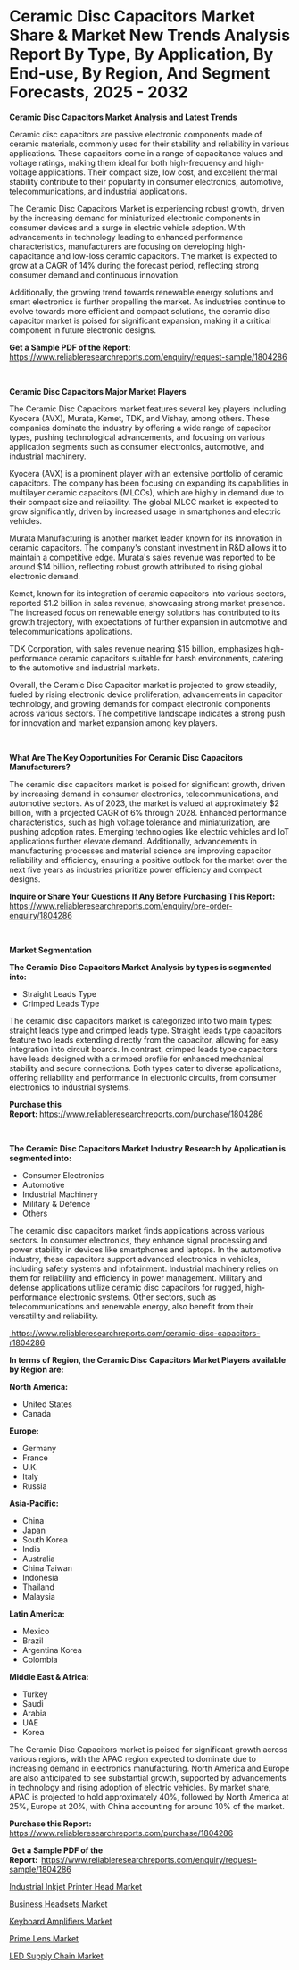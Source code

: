 <p><h1>Ceramic Disc Capacitors Market Share & Market New Trends Analysis Report By Type, By Application, By End-use, By Region, And Segment Forecasts, 2025 - 2032</h1></p><p><strong>Ceramic Disc Capacitors Market Analysis and Latest Trends</strong></p>
<p><p>Ceramic disc capacitors are passive electronic components made of ceramic materials, commonly used for their stability and reliability in various applications. These capacitors come in a range of capacitance values and voltage ratings, making them ideal for both high-frequency and high-voltage applications. Their compact size, low cost, and excellent thermal stability contribute to their popularity in consumer electronics, automotive, telecommunications, and industrial applications.</p><p>The Ceramic Disc Capacitors Market is experiencing robust growth, driven by the increasing demand for miniaturized electronic components in consumer devices and a surge in electric vehicle adoption. With advancements in technology leading to enhanced performance characteristics, manufacturers are focusing on developing high-capacitance and low-loss ceramic capacitors. The market is expected to grow at a CAGR of 14% during the forecast period, reflecting strong consumer demand and continuous innovation.</p><p>Additionally, the growing trend towards renewable energy solutions and smart electronics is further propelling the market. As industries continue to evolve towards more efficient and compact solutions, the ceramic disc capacitor market is poised for significant expansion, making it a critical component in future electronic designs.</p></p>
<p><strong>Get a Sample PDF of the Report:&nbsp;</strong> <a href="https://www.reliableresearchreports.com/enquiry/request-sample/1804286?utm_campaign=9&utm_medium=2&utm_source=Github&utm_content=ia&utm_term=06042025&utm_id=ceramic-disc-capacitors">https://www.reliableresearchreports.com/enquiry/request-sample/1804286</a></p>
<p>&nbsp;</p>
<p><strong>Ceramic Disc Capacitors Major Market Players</strong></p>
<p><p>The Ceramic Disc Capacitors market features several key players including Kyocera (AVX), Murata, Kemet, TDK, and Vishay, among others. These companies dominate the industry by offering a wide range of capacitor types, pushing technological advancements, and focusing on various application segments such as consumer electronics, automotive, and industrial machinery.</p><p>Kyocera (AVX) is a prominent player with an extensive portfolio of ceramic capacitors. The company has been focusing on expanding its capabilities in multilayer ceramic capacitors (MLCCs), which are highly in demand due to their compact size and reliability. The global MLCC market is expected to grow significantly, driven by increased usage in smartphones and electric vehicles.</p><p>Murata Manufacturing is another market leader known for its innovation in ceramic capacitors. The company's constant investment in R&D allows it to maintain a competitive edge. Murata's sales revenue was reported to be around $14 billion, reflecting robust growth attributed to rising global electronic demand.</p><p>Kemet, known for its integration of ceramic capacitors into various sectors, reported $1.2 billion in sales revenue, showcasing strong market presence. The increased focus on renewable energy solutions has contributed to its growth trajectory, with expectations of further expansion in automotive and telecommunications applications.</p><p>TDK Corporation, with sales revenue nearing $15 billion, emphasizes high-performance ceramic capacitors suitable for harsh environments, catering to the automotive and industrial markets. </p><p>Overall, the Ceramic Disc Capacitor market is projected to grow steadily, fueled by rising electronic device proliferation, advancements in capacitor technology, and growing demands for compact electronic components across various sectors. The competitive landscape indicates a strong push for innovation and market expansion among key players.</p></p>
<p>&nbsp;</p>
<p><strong>What Are The Key Opportunities For Ceramic Disc Capacitors Manufacturers?</strong></p>
<p><p>The ceramic disc capacitors market is poised for significant growth, driven by increasing demand in consumer electronics, telecommunications, and automotive sectors. As of 2023, the market is valued at approximately $2 billion, with a projected CAGR of 6% through 2028. Enhanced performance characteristics, such as high voltage tolerance and miniaturization, are pushing adoption rates. Emerging technologies like electric vehicles and IoT applications further elevate demand. Additionally, advancements in manufacturing processes and material science are improving capacitor reliability and efficiency, ensuring a positive outlook for the market over the next five years as industries prioritize power efficiency and compact designs.</p></p>
<p><strong>Inquire or Share Your Questions If Any Before Purchasing This Report:</strong> <a href="https://www.reliableresearchreports.com/enquiry/pre-order-enquiry/1804286?utm_campaign=9&utm_medium=2&utm_source=Github&utm_content=ia&utm_term=06042025&utm_id=ceramic-disc-capacitors">https://www.reliableresearchreports.com/enquiry/pre-order-enquiry/1804286</a></p>
<p>&nbsp;</p>
<p><strong>Market Segmentation</strong></p>
<p><strong>The Ceramic Disc Capacitors Market Analysis by types is segmented into:</strong></p>
<p><ul><li>Straight Leads Type</li><li>Crimped Leads Type</li></ul></p>
<p><p>The ceramic disc capacitors market is categorized into two main types: straight leads type and crimped leads type. Straight leads type capacitors feature two leads extending directly from the capacitor, allowing for easy integration into circuit boards. In contrast, crimped leads type capacitors have leads designed with a crimped profile for enhanced mechanical stability and secure connections. Both types cater to diverse applications, offering reliability and performance in electronic circuits, from consumer electronics to industrial systems.</p></p>
<p><strong>Purchase this Report:&nbsp;</strong><a href="https://www.reliableresearchreports.com/purchase/1804286?utm_campaign=9&utm_medium=2&utm_source=Github&utm_content=ia&utm_term=06042025&utm_id=ceramic-disc-capacitors">https://www.reliableresearchreports.com/purchase/1804286</a></p>
<p>&nbsp;</p>
<p><strong>The Ceramic Disc Capacitors Market Industry Research by Application is segmented into:</strong></p>
<p><ul><li>Consumer Electronics</li><li>Automotive</li><li>Industrial Machinery</li><li>Military & Defence</li><li>Others</li></ul></p>
<p><p>The ceramic disc capacitors market finds applications across various sectors. In consumer electronics, they enhance signal processing and power stability in devices like smartphones and laptops. In the automotive industry, these capacitors support advanced electronics in vehicles, including safety systems and infotainment. Industrial machinery relies on them for reliability and efficiency in power management. Military and defense applications utilize ceramic disc capacitors for rugged, high-performance electronic systems. Other sectors, such as telecommunications and renewable energy, also benefit from their versatility and reliability.</p></p>
<p><a href="https://www.reliableresearchreports.com/ceramic-disc-capacitors-r1804286?utm_campaign=9&utm_medium=2&utm_source=Github&utm_content=ia&utm_term=06042025&utm_id=ceramic-disc-capacitors">&nbsp;https://www.reliableresearchreports.com/ceramic-disc-capacitors-r1804286</a></p>
<p><strong>In terms of Region, the Ceramic Disc Capacitors Market Players available by Region are:</strong></p>
<p>
    <p> <strong> North America: </strong>
        <ul>
            <li>United States</li>
            <li>Canada</li>
        </ul>
        </p> 
    <p> <strong> Europe: </strong>
        <ul>
            <li>Germany</li>
            <li>France</li>
            <li>U.K.</li>
            <li>Italy</li>
            <li>Russia</li>
        </ul>
        </p> 
    <p> <strong> Asia-Pacific: </strong>
        <ul>
            <li>China</li>
            <li>Japan</li>
            <li>South Korea</li>
            <li>India</li>
            <li>Australia</li>
            <li>China Taiwan</li>
            <li>Indonesia</li>
            <li>Thailand</li>
            <li>Malaysia</li>
        </ul>
        </p> 
    <p> <strong> Latin America: </strong>
        <ul>
            <li>Mexico</li>
            <li>Brazil</li>
            <li>Argentina Korea</li>
            <li>Colombia</li>
        </ul>
        </p> 
    <p> <strong> Middle East & Africa: </strong>
        <ul>
            <li>Turkey</li>
            <li>Saudi</li>
            <li>Arabia</li>
            <li>UAE</li>
            <li>Korea</li>
        </ul>
    </p>
    </p>
<p><p>The Ceramic Disc Capacitors market is poised for significant growth across various regions, with the APAC region expected to dominate due to increasing demand in electronics manufacturing. North America and Europe are also anticipated to see substantial growth, supported by advancements in technology and rising adoption of electric vehicles. By market share, APAC is projected to hold approximately 40%, followed by North America at 25%, Europe at 20%, with China accounting for around 10% of the market.</p></p>
<p><strong>Purchase this Report: </strong><a href="https://www.reliableresearchreports.com/purchase/1804286?utm_campaign=9&utm_medium=2&utm_source=Github&utm_content=ia&utm_term=06042025&utm_id=ceramic-disc-capacitors">https://www.reliableresearchreports.com/purchase/1804286</a></p>
<p>&nbsp;<strong>Get a Sample PDF of the Report:&nbsp;&nbsp;</strong><a href="https://www.reliableresearchreports.com/enquiry/request-sample/1804286?utm_campaign=9&utm_medium=2&utm_source=Github&utm_content=ia&utm_term=06042025&utm_id=ceramic-disc-capacitors">https://www.reliableresearchreports.com/enquiry/request-sample/1804286</a></p>
<p><strong></strong></p>
<p><p><a href="https://github.com/dovbusmrking/Market-Research-Report-List-1/blob/main/industrial-inkjet-printer-head-market.md?utm_campaign=9&utm_medium=2&utm_source=Github&utm_content=ia&utm_term=06042025&utm_id=ceramic-disc-capacitors">Industrial Inkjet Printer Head Market</a></p><p><a href="https://github.com/ogbadujonito22/Market-Research-Report-List-1/blob/main/business-headsets-market.md?utm_campaign=9&utm_medium=2&utm_source=Github&utm_content=ia&utm_term=06042025&utm_id=ceramic-disc-capacitors">Business Headsets Market</a></p><p><a href="https://github.com/knipsfilip8f/Market-Research-Report-List-1/blob/main/keyboard-amplifiers-market.md?utm_campaign=9&utm_medium=2&utm_source=Github&utm_content=ia&utm_term=06042025&utm_id=ceramic-disc-capacitors">Keyboard Amplifiers Market</a></p><p><a href="https://github.com/lemiranajd/Market-Research-Report-List-1/blob/main/prime-lens-market.md?utm_campaign=9&utm_medium=2&utm_source=Github&utm_content=ia&utm_term=06042025&utm_id=ceramic-disc-capacitors">Prime Lens Market</a></p><p><a href="https://github.com/azetehhasle/Market-Research-Report-List-1/blob/main/led-supply-chain-market.md?utm_campaign=9&utm_medium=2&utm_source=Github&utm_content=ia&utm_term=06042025&utm_id=ceramic-disc-capacitors">LED Supply Chain Market</a></p></p>
